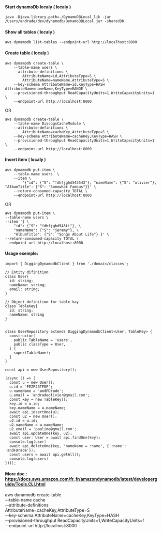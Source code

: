 #### Start dynamoDb localy ( localy )
```
java -Djava.library.path=./DynamoDBLocal_lib -jar /Users/andrade/dev/dynamodb/DynamoDBLocal.jar -sharedDb
```

#### Show all tables ( localy )
```
aws dynamodb list-tables --endpoint-url http://localhost:8000
```

#### Create table ( localy )
```
aws dynamodb create-table \
    --table-name users \
    --attribute-definitions \
        AttributeName=id,AttributeType=S \
        AttributeName=nameName,AttributeType=S \
    --key-schema AttributeName=id,KeyType=HASH AttributeName=nameName,KeyType=RANGE \
    --provisioned-throughput ReadCapacityUnits=1,WriteCapacityUnits=1 \
    --endpoint-url http://localhost:8000
```
OR
```
aws dynamodb create-table \
    --table-name DiscogsCacheModule \
    --attribute-definitions \
        AttributeName=cacheKey,AttributeType=S \
    --key-schema AttributeName=cacheKey,KeyType=HASH \
    --provisioned-throughput ReadCapacityUnits=1,WriteCapacityUnits=1 \
    --endpoint-url http://localhost:8000
```

#### Insert item ( localy )
```
aws dynamodb put-item \
    --table-name users  \
    --item \
        '{"id": {"S": "fdhfjghd543543"}, "nameName": {"S": "olivier"}, "AlbumTitle": {"S": "Somewhat Famous"}}' \
    --return-consumed-capacity TOTAL \
    --endpoint-url http://localhost:8000 
```
OR
```
aws dynamodb put-item \
--table-name users \
--item '{ \
    "id": {"S": "fdhfjghd543tt"}, \
    "nameName": {"S": "jeremy"}, \
    "AlbumTitle": {"S": "Songs About Life"} }' \
--return-consumed-capacity TOTAL \
--endpoint-url http://localhost:8000
```

#### Usage exemple: 

```
import { DiggingDynamodbClient } from './domain/classes';

// Entity difinition
class User{
  id: string;
  nameName: string;
  email: string;
}

// Object definition for table kay
class TableKey{
  id: string;
  nameName: string
}


class UserRepository extends DiggingDynamodbClient<User, TableKey> {
  constructor(
    public TableName = 'users',
    public classType = User,
  ) {
    super(TableName);
  }
}

const api = new UserRepository();

(async () => {
  const u = new User();
  u.id = 'FEZF43TFDF';
  u.nameName = 'andFDrade';
  u.email = 'andradeolivier@gmail.com';
  const key = new TableKey();
  key.id = u.id;
  key.nameName = u.nameName;
  await api.insertOne(u);
  const u2 = new User();
  u2.id = u.id;
  u2.nameName = u.nameName;
  u2.email = 'pauline@gmail.com';
  await api.updateOne(key, u2);
  const user: User = await api.findOne(key);
  console.log(user)
  await api.deleteOne(key, 'nameName = :name', {':name': 'andFDrade'});
  const users = await api.getAll();
  console.log(users)
})();
```

#### More doc : https://docs.aws.amazon.com/fr_fr/amazondynamodb/latest/developerguide/Tools.CLI.html


aws dynamodb create-table \
    --table-name cache \
    --attribute-definitions \
        AttributeName=cacheKey,AttributeType=S \
    --key-schema AttributeName=cacheKey,KeyType=HASH \
    --provisioned-throughput ReadCapacityUnits=1,WriteCapacityUnits=1 \
    --endpoint-url http://localhost:8000